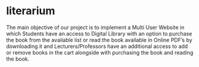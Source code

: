 # literarium
 The main objective of our project is to implement a Multi User Website in which Students have an access to Digital Library with an option to purchase the book from the available list or read the book available in Online PDF’s by downloading it and Lecturers/Professors have an additional access to add or remove books in the cart alongside with purchasing the book and reading the book.
